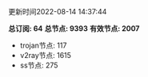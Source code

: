 更新时间2022-08-14 14:37:44

**总订阅: 64**
**总节点: 9393**
**有效节点: 2007**
- trojan节点: 117
- v2ray节点: 1615
- ss节点: 275
